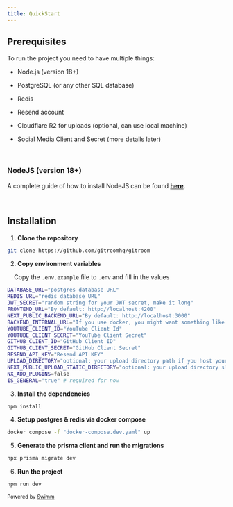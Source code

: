 ```yaml
---
title: QuickStart
---
```

## **Prerequisites**

To run the project you need to have multiple things:

- Node.js (version 18+)

- PostgreSQL (or any other SQL database)

- Redis

- Resend account

- Cloudflare R2 for uploads (optional, can use local machine)

- Social Media Client and Secret (more details later)

&nbsp;

### **NodeJS (version 18+)**

A complete guide of how to install NodeJS can be found [**here**](https://nodejs.org/en/download/).

&nbsp;

## **Installation**

1. **Clone the repository**

```bash
git clone https://github.com/gitroomhq/gitroom

```

2. **Copy environment variables**

&nbsp;&nbsp;&nbsp;&nbsp;Copy the `.env.example` file to `.env` and fill in the values

```bash
DATABASE_URL="postgres database URL"
REDIS_URL="redis database URL"
JWT_SECRET="random string for your JWT secret, make it long"
FRONTEND_URL="By default: http://localhost:4200"
NEXT_PUBLIC_BACKEND_URL="By default: http://localhost:3000"
BACKEND_INTERNAL_URL="If you use docker, you might want something like: http://backend:3000"
YOUTUBE_CLIENT_ID="YouTube Client Id"
YOUTUBE_CLIENT_SECRET="YouTube Client Secret"
GITHUB_CLIENT_ID="GitHub Client ID"
GITHUB_CLIENT_SECRET="GitHub Client Secret"
RESEND_API_KEY="Resend API KEY"
UPLOAD_DIRECTORY="optional: your upload directory path if you host your files locally"
NEXT_PUBLIC_UPLOAD_STATIC_DIRECTORY="optional: your upload directory slug if you host your files locally"
NX_ADD_PLUGINS=false
IS_GENERAL="true" # required for now

```

3. **Install the dependencies**

```bash
npm install

```

4. **Setup postgres & redis via docker compose**

```bash
docker compose -f "docker-compose.dev.yaml" up

```

5. **Generate the prisma client and run the migrations**

```bash
npx prisma migrate dev

```

6. **Run the project**

```bash
npm run dev
```

<SwmMeta version="3.0.0" repo-id="Z2l0aHViJTNBJTNBc29jcG9zdCUzQSUzQWRpbmlyaWNoYXJk" repo-name="socpost"><sup>Powered by [Swimm](https://app.swimm.io/)</sup></SwmMeta>
